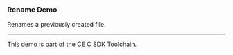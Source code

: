 ### Rename Demo

Renames a previously created file.

---

This demo is part of the CE C SDK Toolchain.
